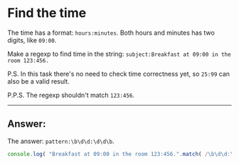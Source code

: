 # Find the time

The time has a format: `hours:minutes`. Both hours and minutes has two digits, like `09:00`.

Make a regexp to find time in the string: `subject:Breakfast at 09:00 in the room 123:456.`

P.S. In this task there's no need to check time correctness yet, so `25:99` can also be a valid result.

P.P.S. The regexp shouldn't match `123:456`.

---

## **Answer:** 

The answer: `pattern:\b\d\d:\d\d\b`.

```js run
console.log( "Breakfast at 09:00 in the room 123:456.".match( /\b\d\d:\d\d\b/ ) ); // 09:00
```